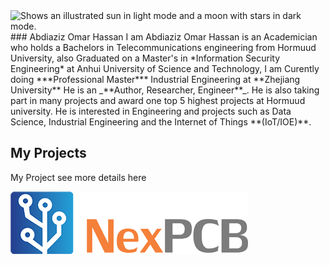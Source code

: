 
<!--![MasterHead](../img/IMG_6278.JPG)-->
<picture>
  <source media="(prefers-color-scheme: dark)" srcset="../img/IMG_6278.JPG">
  <source media="(prefers-color-scheme: light)" srcset="../img/IMG_6278.JPG">
  <img alt="Shows an illustrated sun in light mode and a moon with stars in dark mode." src="../img/IMG_6278.JPG">
</picture>
### Abdiaziz Omar Hassan 
I am Abdiaziz Omar Hassan is an Academician who holds a  Bachelors in Telecommunications engineering from Hormuud  University, also Graduated on a Master's in *Information Security Engineering* at Anhui University of Science and Technology, I am Curently doing ***Professional Master*** Industrial Engineering at **Zhejiang University**  He is an _**Author, Researcher, Engineer**_.
He is also taking part in many projects and award one top 5 highest projects at Hormuud university.
He is interested in Engineering and projects such as Data Science, Industrial Engineering and the Internet of Things **(IoT/IOE)**. 

## My Projects 
My Project  see more details here

![](../img/logo.png)